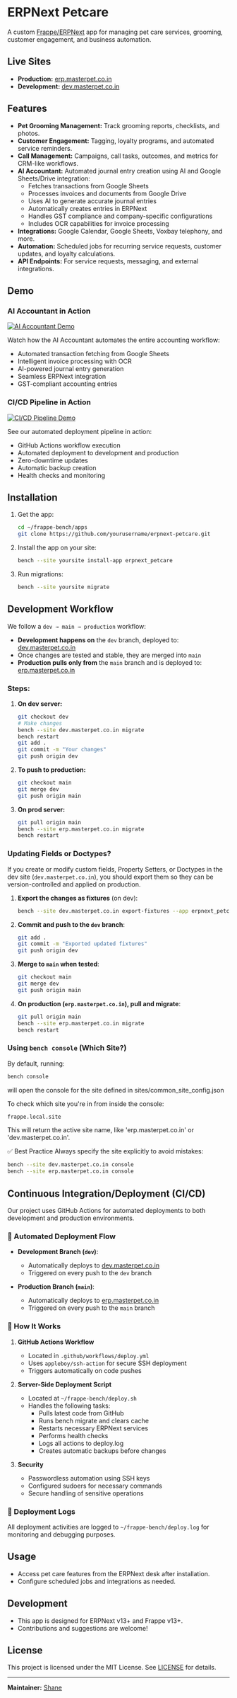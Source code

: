 # ERPNext Petcare

A custom [Frappe/ERPNext](https://erpnext.com/) app for managing pet care services, grooming, customer engagement, and business automation.

## Live Sites

- **Production:** [erp.masterpet.co.in](https://erp.masterpet.co.in)
- **Development:** [dev.masterpet.co.in](https://dev.masterpet.co.in)

## Features

- **Pet Grooming Management:** Track grooming reports, checklists, and photos.
- **Customer Engagement:** Tagging, loyalty programs, and automated service reminders.
- **Call Management:** Campaigns, call tasks, outcomes, and metrics for CRM-like workflows.
- **AI Accountant:** Automated journal entry creation using AI and Google Sheets/Drive integration:
  - Fetches transactions from Google Sheets
  - Processes invoices and documents from Google Drive
  - Uses AI to generate accurate journal entries
  - Automatically creates entries in ERPNext
  - Handles GST compliance and company-specific configurations
  - Includes OCR capabilities for invoice processing
- **Integrations:** Google Calendar, Google Sheets, Voxbay telephony, and more.
- **Automation:** Scheduled jobs for recurring service requests, customer updates, and loyalty calculations.
- **API Endpoints:** For service requests, messaging, and external integrations.

## Demo

### AI Accountant in Action
[![AI Accountant Demo](https://img.youtube.com/vi/je0u836lZHg/maxresdefault.jpg)](https://youtu.be/je0u836lZHg?si=poDj-4Ff7lum0mtA)

Watch how the AI Accountant automates the entire accounting workflow:
- Automated transaction fetching from Google Sheets
- Intelligent invoice processing with OCR
- AI-powered journal entry generation
- Seamless ERPNext integration
- GST-compliant accounting entries

### CI/CD Pipeline in Action
[![CI/CD Pipeline Demo](https://img.youtube.com/vi/BkBdrBQcXjs/maxresdefault.jpg)](https://youtu.be/BkBdrBQcXjs)

See our automated deployment pipeline in action:
- GitHub Actions workflow execution
- Automated deployment to development and production
- Zero-downtime updates
- Automatic backup creation
- Health checks and monitoring

## Installation

1. Get the app:
    ```bash
    cd ~/frappe-bench/apps
    git clone https://github.com/yourusername/erpnext-petcare.git
    ```

2. Install the app on your site:
    ```bash
    bench --site yoursite install-app erpnext_petcare
    ```

3. Run migrations:
    ```bash
    bench --site yoursite migrate
    ```

## Development Workflow

We follow a `dev → main → production` workflow:

- **Development happens on** the `dev` branch, deployed to: [dev.masterpet.co.in](https://dev.masterpet.co.in)
- Once changes are tested and stable, they are merged into `main`
- **Production pulls only from** the `main` branch and is deployed to: [erp.masterpet.co.in](https://erp.masterpet.co.in)

### Steps:

1. **On dev server:**
    ```bash
    git checkout dev
    # Make changes
    bench --site dev.masterpet.co.in migrate
    bench restart
    git add .
    git commit -m "Your changes"
    git push origin dev
    ```

2. **To push to production:**
    ```bash
    git checkout main
    git merge dev
    git push origin main
    ```

3. **On prod server:**
    ```bash
    git pull origin main
    bench --site erp.masterpet.co.in migrate
    bench restart
    ```

### Updating Fields or Doctypes?

If you create or modify custom fields, Property Setters, or Doctypes in the dev site (`dev.masterpet.co.in`), you should export them so they can be version-controlled and applied on production.

1. **Export the changes as fixtures** (on dev):
    ```bash
    bench --site dev.masterpet.co.in export-fixtures --app erpnext_petcare
    ```

2. **Commit and push to the `dev` branch**:
    ```bash
    git add .
    git commit -m "Exported updated fixtures"
    git push origin dev
    ```

3. **Merge to `main` when tested**:
    ```bash
    git checkout main
    git merge dev
    git push origin main
    ```

4. **On production (`erp.masterpet.co.in`), pull and migrate**:
    ```bash
    git pull origin main
    bench --site erp.masterpet.co.in migrate
    bench restart
    ```

### Using `bench console` (Which Site?)

By default, running:

```bash
bench console
```
will open the console for the site defined in sites/common_site_config.json

To check which site you're in from inside the console:
```bash
frappe.local.site
```
This will return the active site name, like 'erp.masterpet.co.in' or 'dev.masterpet.co.in'.

✅ Best Practice
Always specify the site explicitly to avoid mistakes:

```bash
bench --site dev.masterpet.co.in console
bench --site erp.masterpet.co.in console
```

## Continuous Integration/Deployment (CI/CD)

Our project uses GitHub Actions for automated deployments to both development and production environments.

### 🚀 Automated Deployment Flow

- **Development Branch (`dev`)**: 
  - Automatically deploys to [dev.masterpet.co.in](https://dev.masterpet.co.in)
  - Triggered on every push to the `dev` branch

- **Production Branch (`main`)**: 
  - Automatically deploys to [erp.masterpet.co.in](https://erp.masterpet.co.in)
  - Triggered on every push to the `main` branch

### 🔧 How It Works

1. **GitHub Actions Workflow**
   - Located in `.github/workflows/deploy.yml`
   - Uses `appleboy/ssh-action` for secure SSH deployment
   - Triggers automatically on code pushes

2. **Server-Side Deployment Script**
   - Located at `~/frappe-bench/deploy.sh`
   - Handles the following tasks:
     - Pulls latest code from GitHub
     - Runs bench migrate and clears cache
     - Restarts necessary ERPNext services
     - Performs health checks
     - Logs all actions to deploy.log
     - Creates automatic backups before changes

3. **Security**
   - Passwordless automation using SSH keys
   - Configured sudoers for necessary commands
   - Secure handling of sensitive operations

### 📝 Deployment Logs

All deployment activities are logged to `~/frappe-bench/deploy.log` for monitoring and debugging purposes.

## Usage

- Access pet care features from the ERPNext desk after installation.
- Configure scheduled jobs and integrations as needed.

## Development

- This app is designed for ERPNext v13+ and Frappe v13+.
- Contributions and suggestions are welcome!

## License

This project is licensed under the MIT License. See [LICENSE](LICENSE) for details.

---

**Maintainer:** [Shane](mailto:shanejms2@gmail.com)